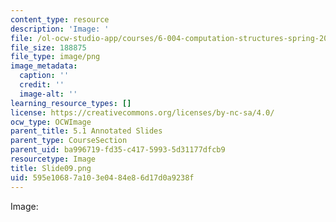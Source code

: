 ```yaml
---
content_type: resource
description: 'Image: '
file: /ol-ocw-studio-app/courses/6-004-computation-structures-spring-2017/595e10687a103e0484e86d17d0a9238f_Slide09.png
file_size: 188875
file_type: image/png
image_metadata:
  caption: ''
  credit: ''
  image-alt: ''
learning_resource_types: []
license: https://creativecommons.org/licenses/by-nc-sa/4.0/
ocw_type: OCWImage
parent_title: 5.1 Annotated Slides
parent_type: CourseSection
parent_uid: ba996719-fd35-c417-5993-5d31177dfcb9
resourcetype: Image
title: Slide09.png
uid: 595e1068-7a10-3e04-84e8-6d17d0a9238f
---
```

Image: 